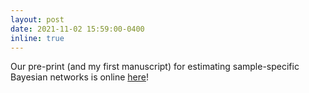 ```yaml
---
layout: post
date: 2021-11-02 15:59:00-0400
inline: true
---
```


Our pre-print (and my first manuscript) for estimating sample-specific
Bayesian networks is online [here](https://arxiv.org/abs/2111.01104)!

